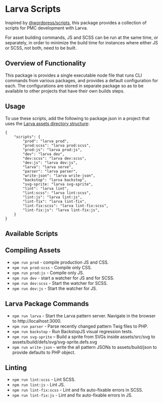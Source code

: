 # Larva Scripts

Inspired by [@wordpress/scripts](https://github.com/WordPress/gutenberg/tree/master/packages/scripts), this package provides a collection of scripts for PMC development with Larva.

For asset building commands, JS and SCSS can be run at the same time, or separately, in order to minimize the build time for instances where either JS or SCSS, not both, need to be built.

## Overview of Functionality

This package is provides a single executable node file that runs CLI commands from various packages, and provides a default configuration for each. The configurations are stored in separate package so as to be available to other projects that have their own builds steps.

## Usage

To use these scripts, add the following to package.json in a project that uses the [Larva assets directory structure](https://github.com/penske-media-corp/pmc-larva/tree/master/packages/larva#usage):

```
{
	"scripts": {
		"prod": "larva prod",
		"prod:scss": "larva prod:scss",
		"prod:js": "larva prod:js",
		"dev": "larva dev",
		"dev:scss": "larva dev:scss",
		"dev:js": "larva dev:js",
		"larva": "larva serve",
		"parser": "larva parser",
		"write-json": "larva write-json",
		"backstop": "larva backstop",
		"svg-sprite: "larva svg-sprite",
		"lint": "larva lint",
		"lint:scss": "larva lint:scss",
		"lint:js": "larva lint:js",
		"lint-fix": "larva lint-fix",
		"lint-fix:scss": "larva lint-fix:scss",
		"lint-fix:js": "larva lint-fix:js",
	}
}
```

## Available Scripts

## Compiling Assets
* `npm run prod` - compile production JS and CSS.
* `npm run prod:scss` - Compile only CSS.
* `npm run prod:js` - Compile only JS.
* `npm run dev` - start a watcher for JS and for SCSS.
* `npm run dev:scss` - Start the watcher for SCSS.
* `npm run dev:js` - Start the watcher for JS.

## Larva Package Commands
* `npm run larva` - Start the Larva pattern server. Navigate in the browser to http://localhost:3000.
* `npm run parser` - Parse recently changed pattern Twig files to PHP.
* `npm run backstop` - Run BackstopJS visual regression tests.
* `npm run svg-sprite` – Build a sprite from SVGs inside assets/src/svg to assets/build/defs/svg/svg-sprite.defs.svg
* `npm run write-json` - write the all pattern JSONs to assets/build/json to provide defaults to PHP object.

## Linting
* `npm run lint:scss` - Lint SCSS.
* `npm run lint:js` - Lint JS.
* `npm run lint-fix:scss` - Lint and fix auto-fixable errors in SCSS.
* `npm run lint-fix:js` - Lint and fix auto-fixable errors in JS.
